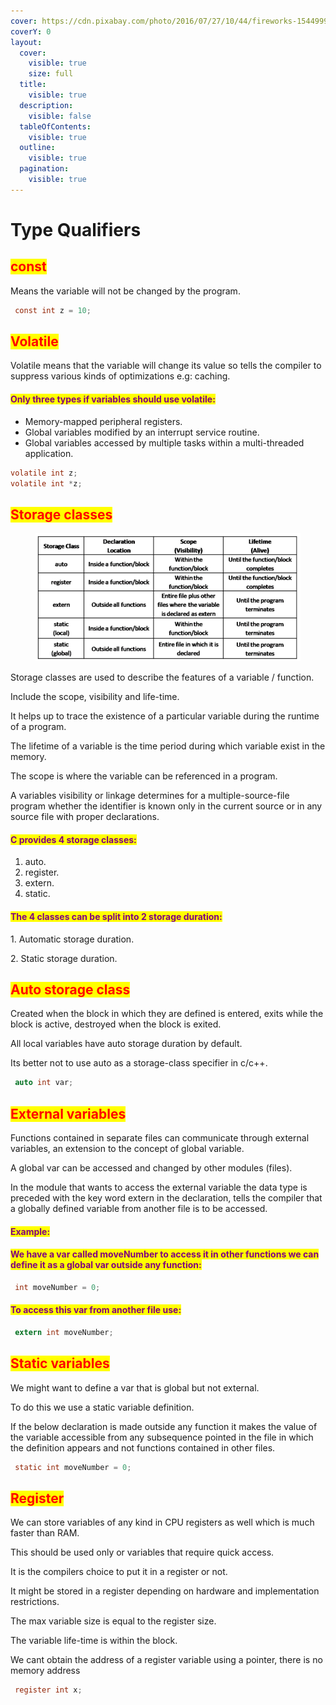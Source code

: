 ```yaml
---
cover: https://cdn.pixabay.com/photo/2016/07/27/10/44/fireworks-1544999_1280.jpg
coverY: 0
layout:
  cover:
    visible: true
    size: full
  title:
    visible: true
  description:
    visible: false
  tableOfContents:
    visible: true
  outline:
    visible: true
  pagination:
    visible: true
---
```


# Type Qualifiers

## <mark style="color:red;">const</mark>

Means the variable will not be changed by the program.

```c
 const int z = 10;
```

## <mark style="color:red;">Volatile</mark>

Volatile means that the variable will change its value so tells the compiler to suppress various kinds of optimizations e.g: caching.

#### <mark style="color:purple;">Only three types if variables should use volatile:</mark>

* Memory-mapped peripheral registers.
* Global variables modified by an interrupt service routine.
* Global variables accessed by multiple tasks within a multi-threaded application.

```c
volatile int z; 
volatile int *z;
```

## <mark style="color:red;">Storage classes</mark>

<figure><img src="../../.gitbook/assets/image (36).png" alt="" width="563"><figcaption></figcaption></figure>

Storage classes are used to describe the features of a variable / function.&#x20;

Include the scope, visibility and life-time.&#x20;

It helps up to trace the existence of a particular variable during the runtime of a program.

The lifetime of a variable is the time period during which variable exist in the memory.

The scope is where the variable can be referenced in a program.

A variables visibility or linkage determines for a multiple-source-file program whether the identifier is known only in the current source or in any source file with proper declarations.

#### <mark style="color:purple;">C provides 4 storage classes:</mark>

1. auto.
2. register.
3. extern.
4. static.

#### <mark style="color:purple;">The 4 classes can be split into 2 storage duration:</mark>

1\. Automatic storage duration.

2\. Static storage duration.

## <mark style="color:red;">Auto storage class</mark>

Created when the block in which they are defined is entered, exits while the block is active, destroyed when the block is exited.

All local variables have auto storage duration by default.

Its better not to use auto as a storage-class specifier in c/c++.

```c
 auto int var;
```

## <mark style="color:red;">External variables</mark>

Functions contained in separate files can communicate through external variables, an extension to the concept of global variable.

A global var can be accessed and changed by other modules (files).

In the module that wants to access the external variable the data type is preceded with the key word extern in the declaration, tells the compiler that a globally defined variable from another file is to be accessed.

#### <mark style="color:purple;">Example:</mark>&#x20;

#### <mark style="color:purple;">We have a var called moveNumber to access it in other functions we can define it as a global var outside any function:</mark>

```c
 int moveNumber = 0;
```

#### <mark style="color:purple;">To access this var from another file use:</mark>

```c
 extern int moveNumber;
```

## <mark style="color:red;">Static variables</mark>

We might want to define a var that is global but not external.&#x20;

To do this we use a static variable definition.&#x20;

If the below declaration is made outside any function it makes the value of the variable accessible from any subsequence pointed in the file in which the definition appears and not functions contained in other files.

```c
 static int moveNumber = 0;
```

## <mark style="color:red;">Register</mark>

We can store variables of any kind in CPU registers as well which is much faster than RAM.&#x20;

This should be used only or variables that require quick access.&#x20;

It is the compilers choice to put it in a register or not.&#x20;

It might be stored in a register depending on hardware and implementation restrictions.

The max variable size is equal to the register size.&#x20;

The variable life-time is within the block.&#x20;

We cant obtain the address of a register variable using a pointer, there is no memory address

```c
 register int x;
```

